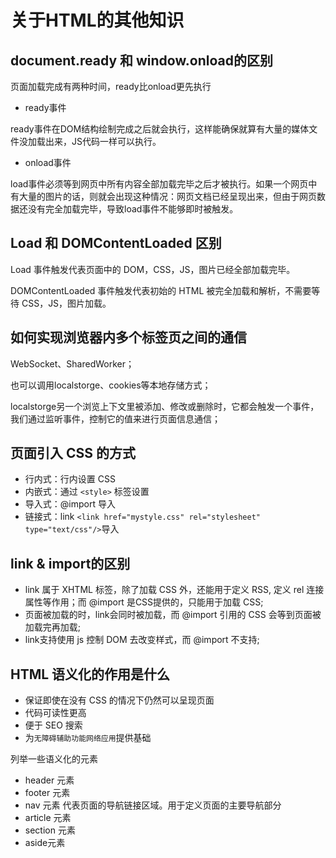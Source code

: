# 关于HTML的其他知识

## document.ready 和 window.onload的区别

页面加载完成有两种时间，ready比onload更先执行

* ready事件

ready事件在DOM结构绘制完成之后就会执行，这样能确保就算有大量的媒体文件没加载出来，JS代码一样可以执行。

* onload事件

load事件必须等到网页中所有内容全部加载完毕之后才被执行。如果一个网页中有大量的图片的话，则就会出现这种情况：网页文档已经呈现出来，但由于网页数据还没有完全加载完毕，导致load事件不能够即时被触发。

## Load 和 DOMContentLoaded 区别

Load 事件触发代表页面中的 DOM，CSS，JS，图片已经全部加载完毕。

DOMContentLoaded 事件触发代表初始的 HTML 被完全加载和解析，不需要等待 CSS，JS，图片加载。

## 如何实现浏览器内多个标签页之间的通信

WebSocket、SharedWorker；

也可以调用localstorge、cookies等本地存储方式；

localstorge另一个浏览上下文里被添加、修改或删除时，它都会触发一个事件，我们通过监听事件，控制它的值来进行页面信息通信；

## 页面引入 CSS 的方式

* 行内式：行内设置 CSS
* 内嵌式：通过 `<style>` 标签设置
* 导入式：@import 导入
* 链接式：link `<link href="mystyle.css" rel="stylesheet" type="text/css"/>`导入

## link & import的区别

* link 属于 XHTML 标签，除了加载 CSS 外，还能用于定义 RSS, 定义 rel 连接属性等作用；而 @import 是CSS提供的，只能用于加载 CSS;
* 页面被加载的时，link会同时被加载，而 @import 引用的 CSS 会等到页面被加载完再加载;
* link支持使用 js 控制 DOM 去改变样式，而 @import 不支持;

## HTML 语义化的作用是什么

* 保证即使在没有 CSS 的情况下仍然可以呈现页面
* 代码可读性更高
* 便于 SEO 搜索
* 为`无障碍辅助功能网络应用`提供基础

列举一些语义化的元素

* header 元素
* footer 元素
* nav 元素 代表页面的导航链接区域。用于定义页面的主要导航部分
* article 元素
* section 元素
* aside元素
